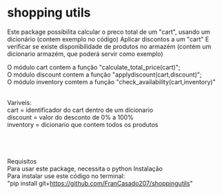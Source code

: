 # shopping utils
Este package possibilita calcular o preco total de um "cart", usando um dicionário (contem exemplo no código)
Aplicar discontos a um "cart"
E verificar se existe disponibilidade de produtos no armazém (contém um dicionario armazém, que poderá servir como exemplo)

O módulo cart contem a função "calculate_total_price(cart)"; <br>
O módulo discount contem a função "applydiscount(cart,discount)"; <br>
O módulo inventory comtem a função "check_availability(cart,inventory)" <br>

<br><t>Variveis:<br>
cart = identificador do cart dentro de um dicionario <br>
discount = valor do desconto de 0% a 100% <br>
inventory = dicionario que contem todos os produtos <br>
<br>
<br>
<br>
<br>
<t>Requisitos
<br>
Para usar este package, necessita o python
<t>Instalação
<br>
Para instalar use este código no terminal:<br>
"pip install git+https://github.com/FranCasado207/shoppingutils"
